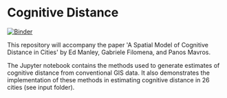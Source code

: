 # Cognitive Distance
[![Binder](https://mybinder.org/badge_logo.svg)](https://mybinder.org/v2/gh/edthink/cognitive-distance/master?filepath=Cognitive%20Distance.ipynb)

This repository will accompany the paper 'A Spatial Model of Cognitive Distance in Cities' by Ed Manley, Gabriele Filomena, and Panos Mavros.

The Jupyter notebook contains the methods used to generate estimates of cognitive distance from conventional GIS data. It also demonstrates the implementation of these methods in estimating cognitive distance in 26 cities (see input folder).
